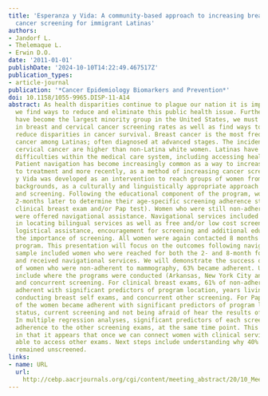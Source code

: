 ```yaml
---
title: 'Esperanza y Vida: A community-based approach to increasing breast and cervical
  cancer screening for immigrant Latinas'
authors:
- Jandorf L.
- Thelemaque L.
- Erwin D.O.
date: '2011-01-01'
publishDate: '2024-10-10T14:22:49.467517Z'
publication_types:
- article-journal
publication: '*Cancer Epidemiology Biomarkers and Prevention*'
doi: 10.1158/1055-9965.DISP-11-A14
abstract: As health disparities continue to plague our nation it is imperative that
  we find ways to reduce and eliminate this public health issue. Further, as Latinos
  have become the largest minority group in the United States, we must address disparities
  in breast and cervical cancer screening rates as well as find ways to successful
  reduce disparities in cancer survival. Breast cancer is the most frequently diagnosed
  cancer among Latinas; often diagnosed at advanced stages. The incidence rates for
  cervical cancer are higher than non-Latina white women. Latinas have faced many
  difficulties within the medical care system, including accessing health services.
  Patient navigation has become increasingly common as a way to increase adherence
  to treatment and more recently, as a method of increasing cancer screening. Esperanza
  y Vida was developed as an intervention to reach groups of women from diverse Latino
  backgrounds, as a culturally and linguistically appropriate approach to cancer education
  and screening. Following the educational component of the program, women were contacted
  2-months later to determine their age-specific screening adherence status (mammography,
  clinical breast exam and/or Pap test). Women who were still non-adherent to screening
  were offered navigational assistance. Navigational services included assistance
  in locating bilingual services as well as free and/or low cost screening programs,
  logistical assistance, encouragement for screening and additional education about
  the importance of screening. All women were again contacted 8 months post the educational
  program. This presentation will focus on the outcomes following navigation. The
  sample included women who were reached for both the 2- and 8-month follow up assessments
  and received navigational services. We will demonstrate the success of navigation;
  of women who were non-adherent to mammography, 63% became adherent. Univariate predictors
  include where the programs were conducted (Arkansas, New York City and Western NY)
  and concurrent screening. For clinical breast exams, 61% of non-adherent women became
  adherent with significant predictors of program location, years living in the US,
  conducting breast self exams, and concurrent other screening. For Pap test, 59%
  of the women became adherent with significant predictors of program location, marital
  status, current screening and not being afraid of hear the results of medical exams.
  In multiple regression analyses, significant predictors of each screening test included
  adherence to the other screening exams, at the same time point. This is very encouraging,
  in that it appears that once we can connect women with clinical services, they are
  able to access other exams. Next steps include understanding why 40% of women still
  remained unscreened.
links:
- name: URL
  url: 
    http://cebp.aacrjournals.org/cgi/content/meeting_abstract/20/10_MeetingAbstracts/A14?sid=ae431031-bc75-482a-a95f-45677bf92484
---
```

